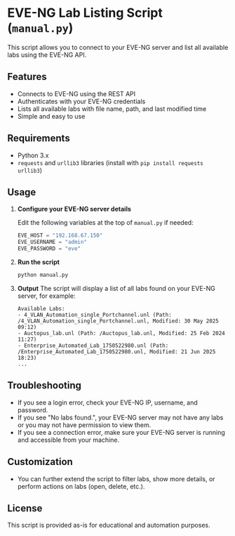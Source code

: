 # EVE-NG Lab Listing Script (`manual.py`)

This script allows you to connect to your EVE-NG server and list all available labs using the EVE-NG API.

## Features
- Connects to EVE-NG using the REST API
- Authenticates with your EVE-NG credentials
- Lists all available labs with file name, path, and last modified time
- Simple and easy to use

## Requirements
- Python 3.x
- `requests` and `urllib3` libraries (install with `pip install requests urllib3`)

## Usage

1. **Configure your EVE-NG server details**
   
   Edit the following variables at the top of `manual.py` if needed:
   ```python
   EVE_HOST = "192.168.67.150"
   EVE_USERNAME = "admin"
   EVE_PASSWORD = "eve"
   ```

2. **Run the script**
   ```bash
   python manual.py
   ```

3. **Output**
   The script will display a list of all labs found on your EVE-NG server, for example:
   ```
   Available Labs:
   - 4_VLAN_Automation_single_Portchannel.unl (Path: /4_VLAN_Automation_single_Portchannel.unl, Modified: 30 May 2025 09:12)
   - Auctopus_lab.unl (Path: /Auctopus_lab.unl, Modified: 25 Feb 2024 11:27)
   - Enterprise_Automated_Lab_1750522980.unl (Path: /Enterprise_Automated_Lab_1750522980.unl, Modified: 21 Jun 2025 18:23)
   ...
   ```

## Troubleshooting
- If you see a login error, check your EVE-NG IP, username, and password.
- If you see "No labs found.", your EVE-NG server may not have any labs or you may not have permission to view them.
- If you see a connection error, make sure your EVE-NG server is running and accessible from your machine.

## Customization
- You can further extend the script to filter labs, show more details, or perform actions on labs (open, delete, etc.).

## License
This script is provided as-is for educational and automation purposes.
